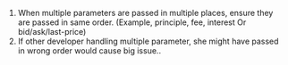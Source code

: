1. When multiple parameters are passed in multiple places, ensure they are passed in same order. (Example, principle, fee, interest Or bid/ask/last-price)
2. If other developer handling multiple parameter, she might have passed in wrong order would cause big issue..
